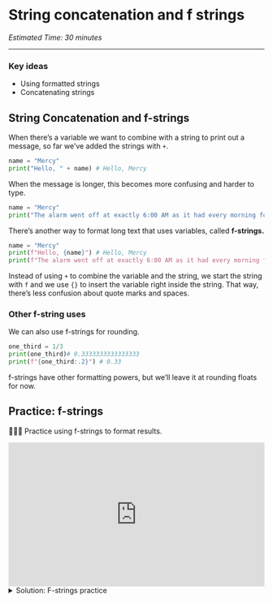 # String concatenation and f strings

_Estimated Time: 30 minutes_

---

### Key ideas

- Using formatted strings
- Concatenating strings

## String Concatenation and f-strings

When there’s a variable we want to combine with a string to print out a message, so far we’ve added the strings with `+`.

```python
name = "Mercy"
print("Hello, " + name) # Hello, Mercy
```

When the message is longer, this becomes more confusing and harder to type.

```python
name = "Mercy"
print("The alarm went off at exactly 6:00 AM as it had every morning for the past five years. " + name + " began her morning and was ready to eat breakfast by 7:00 AM. The day appeared to be as normal as any other, and " + name + " was not expecting anything to change.")
```

There’s another way to format long text that uses variables, called **f-strings.**

```python
name = "Mercy"
print(f"Hello, {name}") # Hello, Mercy
print(f"The alarm went off at exactly 6:00 AM as it had every morning for the past five years. {name} began her morning and was ready to eat breakfast by 7:00 AM. The day appeared to be as normal as any other, and {name} was not expecting anything to change.")
```

Instead of using `+` to combine the variable and the string, we start the string with `f` and we use `{}` to insert the variable right inside the string. That way, there’s less confusion about quote marks and spaces.

### Other f-string uses

We can also use f-strings for rounding.

```python
one_third = 1/3
print(one_third)# 0.3333333333333333
print(f"{one_third:.2}") # 0.33
```

f-strings have other formatting powers, but we’ll leave it at rounding floats for now.

## Practice: f-strings

<aside>

👩🏿‍💻 Practice using f-strings to format results.

</aside>

<div style="position: relative; padding-bottom: 56.25%; height: 0;"><iframe src="https://replit.com/team/kibo-fpwp6/W15-F-strings-Practice" frameborder="0" webkitallowfullscreen mozallowfullscreen allowfullscreen style="position: absolute; top: 0; left: 0; width: 100%; height: 100%;"></iframe></div>

<details><summary>Solution: F-strings practice</summary>

```python
first_num = float(input("enter first number: "))
second_num = float(input("enter second number: "))

# change the line below
result = first_num / second_num

print(f"the result is {result:.3} ")
```

</details>
